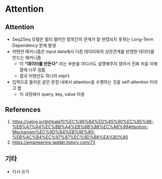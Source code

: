 # Attention

## Attention

- Seq2Seq 모델은 멀리 떨어진 항목간의 관계가 잘 반영되지 못하는 Long-Term Dependency 문제 발생
- 어텐션 매커니즘은 input data에서 다른 데이터와의 상관관계를 반영한 데이터를 만드는 매커니즘
  - 이 **"데이터를 만든다"** 라는 부분을 어디서도 설명해주지 않아서 진짜 처음 이해할때 너무 힘듦
  - 결국 어텐션도 하나의 mlp다
- 입력으로 들어온 같은 문장 내에서 attention을 수행하는 것을 self-attention 이라고 함
  - 이 과정에서 query, key, value 이용

## References

1. https://velog.io/@jhbale11/%EC%96%B4%ED%85%90%EC%85%98-%EB%A7%A4%EC%BB%A4%EB%8B%88%EC%A6%98Attention-Mechanism%EC%9D%B4%EB%9E%80-%EB%AC%B4%EC%97%87%EC%9D%B8%EA%B0%80
2. https://engineering-ladder.tistory.com/73

## 기타

- 다시 쓰기